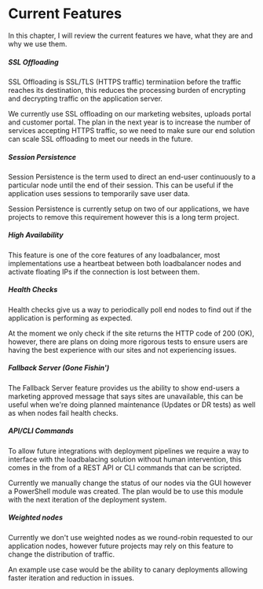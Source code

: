 # Current Features

In this chapter, I will review the current features we have, what they are and why we use them.

##### SSL Offloading

SSL Offloading is SSL/TLS (HTTPS traffic) terminatiion before the traffic reaches its destination, this reduces the processing burden of encrypting and decrypting traffic on the application server.

We currently use SSL offloading on our marketing websites, uploads portal and customer portal. The plan in the next year is to increase the number of services accepting HTTPS traffic, so we need to make sure our end solution can scale SSL offloading to meet our needs in the future.

##### Session Persistence

Session Persistence is the term used to direct an end-user continuously to a particular node until the end of their session. This can be useful if the application uses sessions to temporarily save user data.

Session Persistence is currently setup on two of our applications, we have projects to remove this requirement however this is a long term project.

##### High Availability

This feature is one of the core features of any loadbalancer, most implementations use a heartbeat between both loadbalancer nodes and activate floating IPs if the connection is lost between them.

##### Health Checks

Health checks give us a way to periodically poll end nodes to find out if the application is performing as expected. 

At the moment we only check if the site returns the HTTP code of 200 (OK), however, there are plans on doing more rigorous tests to ensure users are having the best experience with our sites and not experiencing issues.

##### Fallback Server (Gone Fishin')

The Fallback Server feature provides us the ability to show end-users a marketing approved message that says sites are unavailable, this can be useful when we're doing planned maintenance (Updates or DR tests) as well as when nodes fail health checks.

##### API/CLI Commands

To allow future integrations with deployment pipelines we require a way to interface with the loadbalacing solution without human intervention, this comes in the from of a REST API or CLI commands that can be scripted. 

Currently we manually change the status of our nodes via the GUI however a PowerShell module was created. The plan would be to use this module with the next iteration of the deployment system.

##### Weighted nodes

Currently we don't use weighted nodes as we round-robin requested to our application nodes, however future projects may rely on this feature to change the distribution of traffic.

An example use case would be the ability to canary deployments allowing faster iteration and reduction in issues.
